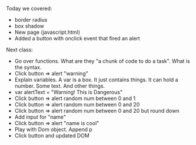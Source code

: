 

Today we covered:

* border radius
* box shadow
* New page (javascript.html)
* Added a button with onclick event that fired an alert


Next class: 
* Go over functions.  What are they "a chunk of code to do a task". What is the syntax. 
* Click button => alert "warning"
* Explain variables. A var is a box. It just contains things. It can hold a number. Some text. And other things. 
* var alertText = "Warning! This is Dangerous"
* Click button => alert random num between 0 and 1
* Click button => alert random num between 0 and 20
* Click button => alert random num between 0 and 20 but round down
* Add input for "name" 
* Click button => alert "name is cool"
* Play with Dom object. Append p
* Click button and updated DOM
